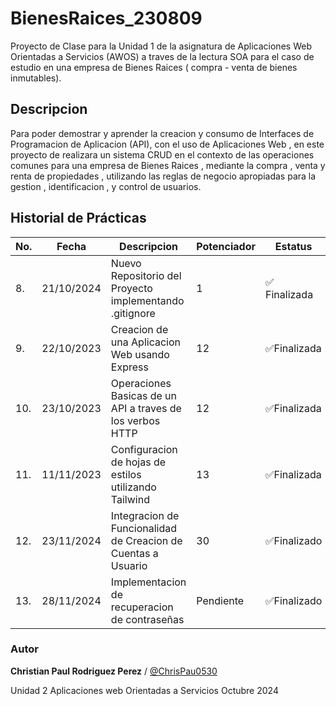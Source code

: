 # BienesRaices_230809
Proyecto de Clase para la Unidad 1 de la asignatura de Aplicaciones Web Orientadas a Servicios (AWOS) a traves de la lectura SOA  para el caso de estudio en una empresa de Bienes Raices ( compra - venta de bienes inmutables).


## Descripcion 

Para poder demostrar y aprender la creacion y consumo de Interfaces de Programacion de Aplicacion 
(API), con el uso de Aplicaciones Web , en este proyecto de realizara un sistema CRUD en el contexto 
de las operaciones comunes para una empresa de Bienes Raices , mediante la compra , venta y renta de 
propiedades , utilizando las reglas de negocio apropiadas para la gestion , identificacion , y control de usuarios.

## Historial de Prácticas

|No.|Fecha|Descripcion|Potenciador|Estatus|
|--|--|--|--|--|
|8.|21/10/2024|Nuevo Repositorio del Proyecto implementando .gitignore|1| ✅ Finalizada|
|9.|22/10/2023|Creacion de una Aplicacion Web usando Express|12|✅Finalizada|
|10.|23/10/2023|Operaciones Basicas de un API a traves de los verbos HTTP|12|✅Finalizada|
|11.|11/11/2023|Configuracion de hojas de estilos utilizando Tailwind|13|✅Finalizada|
|12.|23/11/2024|Integracion de Funcionalidad de Creacion de Cuentas a Usuario |30|✅Finalizado|
|13.|28/11/2024|Implementacion de recuperacion de contraseñas|Pendiente|✅Finalizado|


### Autor 
**Christian Paul Rodriguez Perez** / [@ChrisPau0530](https://github.com/ChrisPau0530)

Unidad 2
Aplicaciones web Orientadas a Servicios 
Octubre 2024
